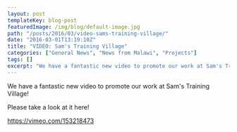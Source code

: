 ```yaml
---
layout: post
templateKey: blog-post
featuredImage: /img/blog/default-image.jpg
path: "/posts/2016/03/video-sams-training-village/"
date: "2016-03-01T13:19:10Z"
title: "VIDEO: Sam's Training Village"
categories: ["General News", "News from Malawi", "Projects"]
tags: []
excerpt: "We have a fantastic new video to promote our work at Sam's Training Village!Please take a look at i..."
---
```


We have a fantastic new video to promote our work at Sam's Training Village!

Please take a look at it here!

https://vimeo.com/153218473
